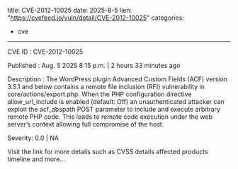  
title: CVE-2012-10025
date: 2025-8-5
lien: "https://cvefeed.io/vuln/detail/CVE-2012-10025"
categories:
  - cve
---

CVE ID : CVE-2012-10025

Published :  Aug. 5
2025
8:15 p.m. | 2 hours
33 minutes ago

Description : The WordPress plugin Advanced Custom Fields (ACF) version 3.5.1 and below contains a remote file inclusion (RFI) vulnerability in core/actions/export.php. When the PHP configuration directive allow_url_include is enabled (default: Off)
an unauthenticated attacker can exploit the acf_abspath POST parameter to include and execute arbitrary remote PHP code. This leads to remote code execution under the web server’s context
allowing full compromise of the host.

Severity: 0.0 | NA

Visit the link for more details
such as CVSS details
affected products
timeline
and more...
